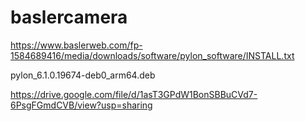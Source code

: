 # baslercamera

https://www.baslerweb.com/fp-1584689416/media/downloads/software/pylon_software/INSTALL.txt

pylon_6.1.0.19674-deb0_arm64.deb

https://drive.google.com/file/d/1asT3GPdW1BonSBBuCVd7-6PsgFGmdCVB/view?usp=sharing
